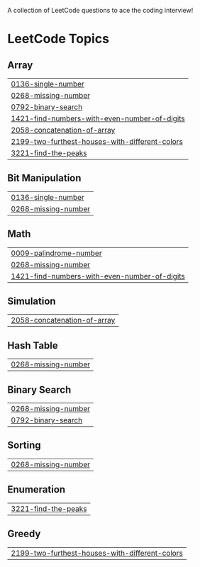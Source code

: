 A collection of LeetCode questions to ace the coding interview!

<!---LeetCode Topics Start-->
# LeetCode Topics
## Array
|  |
| ------- |
| [0136-single-number](https://github.com/Muthukumar4/leetcode_problem/tree/master/0136-single-number) |
| [0268-missing-number](https://github.com/Muthukumar4/leetcode_problem/tree/master/0268-missing-number) |
| [0792-binary-search](https://github.com/Muthukumar4/leetcode_problem/tree/master/0792-binary-search) |
| [1421-find-numbers-with-even-number-of-digits](https://github.com/Muthukumar4/leetcode_problem/tree/master/1421-find-numbers-with-even-number-of-digits) |
| [2058-concatenation-of-array](https://github.com/Muthukumar4/leetcode_problem/tree/master/2058-concatenation-of-array) |
| [2199-two-furthest-houses-with-different-colors](https://github.com/Muthukumar4/leetcode_problem/tree/master/2199-two-furthest-houses-with-different-colors) |
| [3221-find-the-peaks](https://github.com/Muthukumar4/leetcode_problem/tree/master/3221-find-the-peaks) |
## Bit Manipulation
|  |
| ------- |
| [0136-single-number](https://github.com/Muthukumar4/leetcode_problem/tree/master/0136-single-number) |
| [0268-missing-number](https://github.com/Muthukumar4/leetcode_problem/tree/master/0268-missing-number) |
## Math
|  |
| ------- |
| [0009-palindrome-number](https://github.com/Muthukumar4/leetcode_problem/tree/master/0009-palindrome-number) |
| [0268-missing-number](https://github.com/Muthukumar4/leetcode_problem/tree/master/0268-missing-number) |
| [1421-find-numbers-with-even-number-of-digits](https://github.com/Muthukumar4/leetcode_problem/tree/master/1421-find-numbers-with-even-number-of-digits) |
## Simulation
|  |
| ------- |
| [2058-concatenation-of-array](https://github.com/Muthukumar4/leetcode_problem/tree/master/2058-concatenation-of-array) |
## Hash Table
|  |
| ------- |
| [0268-missing-number](https://github.com/Muthukumar4/leetcode_problem/tree/master/0268-missing-number) |
## Binary Search
|  |
| ------- |
| [0268-missing-number](https://github.com/Muthukumar4/leetcode_problem/tree/master/0268-missing-number) |
| [0792-binary-search](https://github.com/Muthukumar4/leetcode_problem/tree/master/0792-binary-search) |
## Sorting
|  |
| ------- |
| [0268-missing-number](https://github.com/Muthukumar4/leetcode_problem/tree/master/0268-missing-number) |
## Enumeration
|  |
| ------- |
| [3221-find-the-peaks](https://github.com/Muthukumar4/leetcode_problem/tree/master/3221-find-the-peaks) |
## Greedy
|  |
| ------- |
| [2199-two-furthest-houses-with-different-colors](https://github.com/Muthukumar4/leetcode_problem/tree/master/2199-two-furthest-houses-with-different-colors) |
<!---LeetCode Topics End-->
